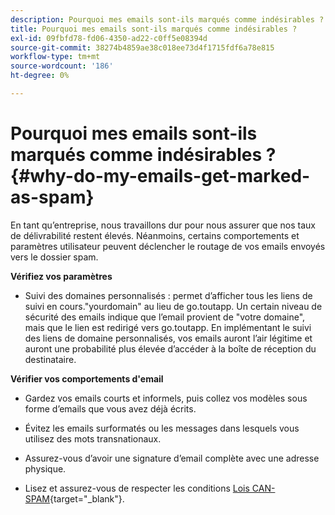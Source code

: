 ```yaml
---
description: Pourquoi mes emails sont-ils marqués comme indésirables ? - Documents Marketo - Documentation du produit
title: Pourquoi mes emails sont-ils marqués comme indésirables ?
exl-id: 09fbfd78-fd06-4350-ad22-c0ff5e08394d
source-git-commit: 38274b4859ae38c018ee73d4f1715fdf6a78e815
workflow-type: tm+mt
source-wordcount: '186'
ht-degree: 0%

---
```


# Pourquoi mes emails sont-ils marqués comme indésirables ? {#why-do-my-emails-get-marked-as-spam}

En tant qu’entreprise, nous travaillons dur pour nous assurer que nos taux de délivrabilité restent élevés. Néanmoins, certains comportements et paramètres utilisateur peuvent déclencher le routage de vos emails envoyés vers le dossier spam.

**Vérifiez vos paramètres**

* Suivi des domaines personnalisés : permet d’afficher tous les liens de suivi en cours.&quot;yourdomain&quot; au lieu de go.toutapp. Un certain niveau de sécurité des emails indique que l’email provient de &quot;votre domaine&quot;, mais que le lien est redirigé vers go.toutapp. En implémentant le suivi des liens de domaine personnalisés, vos emails auront l’air légitime et auront une probabilité plus élevée d’accéder à la boîte de réception du destinataire.

**Vérifier vos comportements d&#39;email**

* Gardez vos emails courts et informels, puis collez vos modèles sous forme d’emails que vous avez déjà écrits.

* Évitez les emails surformatés ou les messages dans lesquels vous utilisez des mots transnationaux.

* Assurez-vous d’avoir une signature d’email complète avec une adresse physique.

* Lisez et assurez-vous de respecter les conditions [Lois CAN-SPAM](https://www.ftc.gov/tips-advice/business-center/guidance/can-spam-act-compliance-guide-business){target="_blank"}.
